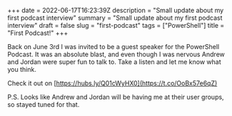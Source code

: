 +++
date = 2022-06-17T16:23:39Z
description = "Small update about my first podcast interview"
summary = "Small update about my first podcast interview"
draft = false
slug = "first-podcast"
tags = ["PowerShell"]
title = "First Podcast!"
+++


Back on June 3rd I was invited to be a guest speaker for the PowerShell Podcast. It was an absolute blast, and even though I was nervous Andrew and Jordan were super fun to talk to. Take a listen and let me know what you think.

Check it out on [https://hubs.ly/Q01cWyHX0](https://t.co/OoBx57e6qZ)

P.S. Looks like Andrew and Jordan will be having me at their user groups, so stayed tuned for that.

